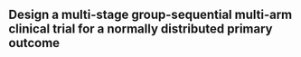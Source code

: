 ## Design a __multi-stage group-sequential__ multi-arm clinical trial for a __normally__ distributed primary outcome
